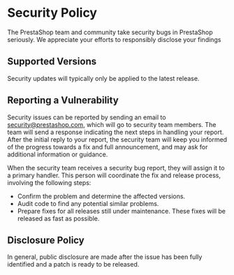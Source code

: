 # Security Policy

The PrestaShop team and community take security bugs in PrestaShop seriously. We appreciate your efforts to responsibly disclose your findings

## Supported Versions

Security updates will typically only be applied to the latest release.

## Reporting a Vulnerability

Security issues can be reported by sending an email to security@prestashop.com, which will go to security team members. 
The team will send a response indicating the next steps in handling your report. 
After the initial reply to your report, the security team will keep you informed of the progress towards a fix and full announcement, and may ask for additional information or guidance.

When the security team receives a security bug report, they will assign it to a primary handler. 
This person will coordinate the fix and release process, involving the following steps:

 - Confirm the problem and determine the affected versions.
 - Audit code to find any potential similar problems.
 - Prepare fixes for all releases still under maintenance. These fixes will be released as fast as possible.


## Disclosure Policy

In general, public disclosure are made after the issue has been fully identified and a patch is ready to be released.
